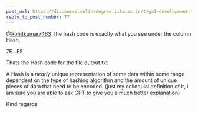 ```yaml
---
post_url: https://discourse.onlinedegree.iitm.ac.in/t/ga1-development-tools-discussion-thread-tds-jan-2025/161083/81
reply_to_post_number: 77
---
```

[@Rohitkumar7463](/u/rohitkumar7463) The hash code is exactly what you see under the column Hash,

7E…E5

Thats the Hash code for the file output.txt

A Hash is a *nearly* unique representation of some data within some range dependent on the type of hashing algorithm and the amount of unique pieces of data that need to be encoded. (just my colloquial definition of it, i am sure you are able to ask GPT to give you a much better explanation)

Kind regards
